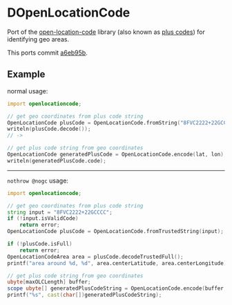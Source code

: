 # DOpenLocationCode

Port of the [open-location-code](https://github.com/google/open-location-code) library (also known as [plus codes](https://plus.codes)) for identifying geo areas.

This ports commit [a6eb95b](https://github.com/google/open-location-code/commit/a6eb95b4d2f934e94dae4f092260caf7f3db7967).

## Example

normal usage:

```d
import openlocationcode;

// get geo coordinates from plus code string
OpenLocationCode plusCode = OpenLocationCode.fromString("8FVC2222+22GCCCC");
writeln(plusCode.decode());
// -> 

// get plus code string from geo coordinates
OpenLocationCode generatedPlusCode = OpenLocationCode.encode(lat, lon);
writeln(generatedPlusCode.code);
```

---

`nothrow @nogc` usage:

```d
import openlocationcode;

// get geo coordinates from plus code string
string input = "8FVC2222+22GCCCC";
if (!input.isValidCode)
	return error;
OpenLocationCode plusCode = OpenLocationCode.fromTrustedString(input);

if (!plusCode.isFull)
	return error;
OpenLocationCodeArea area = plusCode.decodeTrustedFull();
printf("area around %d, %d", area.centerLatitude, area.centerLongitude);

// get plus code string from geo coordinates
ubyte[maxOLCLength] buffer;
scope ubyte[] generatedPlusCodeString = OpenLocationCode.encode(buffer, lat, lon);
printf("%s", cast(char[])generatedPlusCodeString);

```